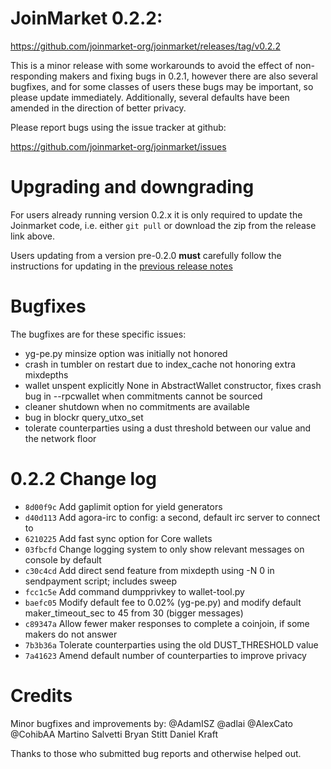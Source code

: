 JoinMarket 0.2.2:
=================

<https://github.com/joinmarket-org/joinmarket/releases/tag/v0.2.2>

This is a minor release with some workarounds to avoid the effect of non-responding makers and fixing bugs in 0.2.1, however there are also several bugfixes, and for some classes of users these bugs may be important, so please update immediately. Additionally, several defaults have been amended in the direction of better privacy.

Please report bugs using the issue tracker at github:

<https://github.com/joinmarket-org/joinmarket/issues>

Upgrading and downgrading
=========================

For users already running version 0.2.x it is only required to update the Joinmarket code, i.e. either `git pull` or download the zip from the release link above.

Users updating from a version pre-0.2.0 **must** carefully follow the instructions for updating in the [previous release notes](https://github.com/JoinMarket-Org/joinmarket/blob/master/doc/release-notes-0.2.0.md)

Bugfixes
========

The bugfixes are for these specific issues:

* yg-pe.py minsize option was initially not honored
* crash in tumbler on restart due to index_cache not honoring extra mixdepths
* wallet unspent explicitly None in AbstractWallet constructor, fixes crash bug in --rpcwallet when commitments cannot be sourced
* cleaner shutdown when no commitments are available
* bug in blockr query_utxo_set
* tolerate counterparties using a dust threshold between our value and the network floor

0.2.2 Change log
=================

- `8d00f9c` Add gaplimit option for yield generators
- `d40d113` Add agora-irc to config: a second, default irc server to connect to
- `6210225` Add fast sync option for Core wallets
- `03fbcfd` Change logging system to only show relevant messages on console by default
- `c30c4cd` Add direct send feature from mixdepth using -N 0 in sendpayment script; includes sweep
- `fcc1c5e` Add command dumpprivkey to wallet-tool.py
- `baefc05` Modify default fee to 0.02% (yg-pe.py) and modify default maker_timeout_sec to 45 from 30 (bigger messages)
- `c89347a` Allow fewer maker responses to complete a coinjoin, if some makers do not answer
- `7b3b36a` Tolerate counterparties using the old DUST_THRESHOLD value
- `7a41623` Amend default number of counterparties to improve privacy

Credits
=======

Minor bugfixes and improvements by:
@AdamISZ
@adlai
@AlexCato
@CohibAA
Martino Salvetti
Bryan Stitt
Daniel Kraft

Thanks to those who submitted bug reports and otherwise helped out.
